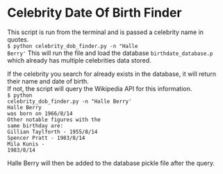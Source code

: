 # Celebrity Date Of Birth Finder
This script is run from the terminal and is passed a celebrity name in quotes.
<br><code>$ python celebrity_dob_finder.py -n "Halle Berry'</code>
This will run the file and load the database <code>birthdate_database.p</code> which already has multiple celebrities data stored.
<br>

If the celebrity you search for already exists in the database, it will return their name and date of birth.<br>
If not, the script will query the Wikipedia API for this information.
<br><code>$ python celebrity_dob_finder.py -n "Halle Berry'</code>
<br><code>Halle Berry was born on 1966/8/14</code>
<br><code>Other notable figures with the same birthday are:</code>
<br><code>Gillian Taylforth - 1955/8/14</code>
<br><code>Spencer Pratt - 1983/8/14</code>
<br><code>Mila Kunis - 1983/8/14</code></code>

Halle Berry will then be added to the database pickle file after the query.
